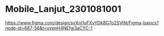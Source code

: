 # Mobile_Lanjut_2301081001
https://www.figma.com/design/syXnI1uFXvYDk8G7o2SVtN/Figma-basics?node-id=687-56&t=uypnH4NEfgi3aCYC-1
